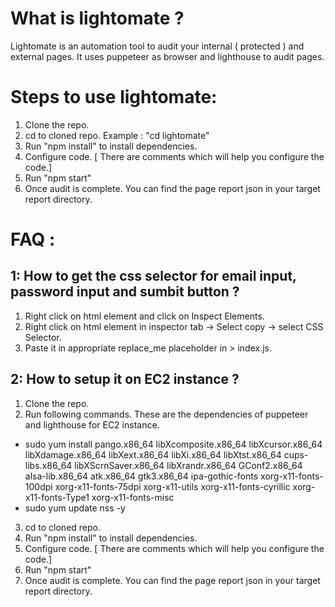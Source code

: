 # What is lightomate ?

Lightomate is an automation tool to audit your internal ( protected ) and external pages. It uses puppeteer as browser and lighthouse to audit pages.  

# Steps to use lightomate:

1. Clone the repo.
2. cd to cloned repo. Example : "cd lightomate"
3. Run "npm install" to install dependencies.
4. Configure code. [ There are comments which will help you configure the code.]
5. Run "npm start"
6. Once audit is complete. You can find the page report json in your target report directory.

# FAQ : 

## 1: How to get the css selector for email input, password input and sumbit button ? 

1. Right click on html element and click on Inspect Elements.
2. Right click on html element in inspector tab -> Select copy -> select CSS Selector.
3. Paste it in appropriate replace_me placeholder in > index.js. 

## 2: How to setup it on EC2 instance ?

1. Clone the repo.
2. Run following commands. These are the dependencies of puppeteer and lighthouse for EC2 instance.
  *  sudo yum install pango.x86_64 libXcomposite.x86_64 libXcursor.x86_64 libXdamage.x86_64 libXext.x86_64 libXi.x86_64 libXtst.x86_64 cups-libs.x86_64 libXScrnSaver.x86_64 libXrandr.x86_64 GConf2.x86_64 alsa-lib.x86_64 atk.x86_64 gtk3.x86_64 ipa-gothic-fonts xorg-x11-fonts-100dpi xorg-x11-fonts-75dpi xorg-x11-utils xorg-x11-fonts-cyrillic xorg-x11-fonts-Type1 xorg-x11-fonts-misc
  *  sudo yum update nss -y
3. cd to cloned repo.
4. Run "npm install" to install dependencies.
5. Configure code. [ There are comments which will help you configure the code.] 
6. Run "npm start"
7. Once audit is complete. You can find the page report json in your target report directory. 



   

